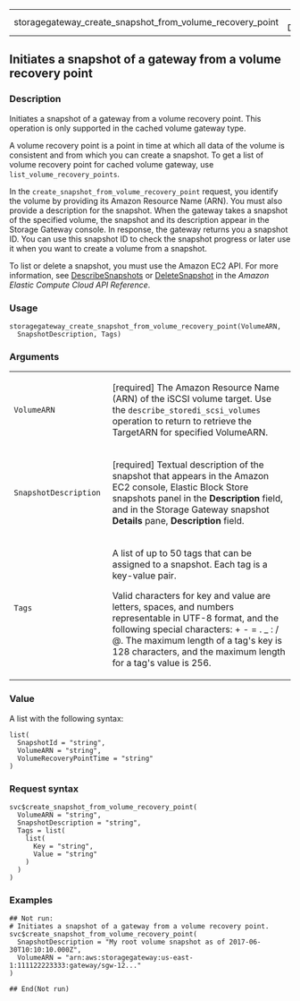 <table style="width: 100%;">
<tbody>
<tr class="odd">
<td>storagegateway_create_snapshot_from_volume_recovery_point</td>
<td style="text-align: right;">R Documentation</td>
</tr>
</tbody>
</table>

## Initiates a snapshot of a gateway from a volume recovery point

### Description

Initiates a snapshot of a gateway from a volume recovery point. This
operation is only supported in the cached volume gateway type.

A volume recovery point is a point in time at which all data of the
volume is consistent and from which you can create a snapshot. To get a
list of volume recovery point for cached volume gateway, use
`list_volume_recovery_points`.

In the `create_snapshot_from_volume_recovery_point` request, you
identify the volume by providing its Amazon Resource Name (ARN). You
must also provide a description for the snapshot. When the gateway takes
a snapshot of the specified volume, the snapshot and its description
appear in the Storage Gateway console. In response, the gateway returns
you a snapshot ID. You can use this snapshot ID to check the snapshot
progress or later use it when you want to create a volume from a
snapshot.

To list or delete a snapshot, you must use the Amazon EC2 API. For more
information, see
[DescribeSnapshots](https://docs.aws.amazon.com/AWSEC2/latest/APIReference/API_DescribeSnapshots.html)
or
[DeleteSnapshot](https://docs.aws.amazon.com/AWSEC2/latest/APIReference/API_DeleteSnapshot.html)
in the *Amazon Elastic Compute Cloud API Reference*.

### Usage

    storagegateway_create_snapshot_from_volume_recovery_point(VolumeARN,
      SnapshotDescription, Tags)

### Arguments

<table>
<colgroup>
<col style="width: 35%" />
<col style="width: 65%" />
</colgroup>
<tbody>
<tr class="odd">
<td><code
id="storagegateway_create_snapshot_from_volume_recovery_point_:_VolumeARN">VolumeARN</code></td>
<td><p>[required] The Amazon Resource Name (ARN) of the iSCSI volume
target. Use the <code>describe_storedi_scsi_volumes</code> operation to
return to retrieve the TargetARN for specified VolumeARN.</p></td>
</tr>
<tr class="even">
<td><code
id="storagegateway_create_snapshot_from_volume_recovery_point_:_SnapshotDescription">SnapshotDescription</code></td>
<td><p>[required] Textual description of the snapshot that appears in
the Amazon EC2 console, Elastic Block Store snapshots panel in the
<strong>Description</strong> field, and in the Storage Gateway snapshot
<strong>Details</strong> pane, <strong>Description</strong>
field.</p></td>
</tr>
<tr class="odd">
<td><code
id="storagegateway_create_snapshot_from_volume_recovery_point_:_Tags">Tags</code></td>
<td><p>A list of up to 50 tags that can be assigned to a snapshot. Each
tag is a key-value pair.</p>
<p>Valid characters for key and value are letters, spaces, and numbers
representable in UTF-8 format, and the following special characters: + -
= . _ : / @. The maximum length of a tag's key is 128 characters, and
the maximum length for a tag's value is 256.</p></td>
</tr>
</tbody>
</table>

### Value

A list with the following syntax:

    list(
      SnapshotId = "string",
      VolumeARN = "string",
      VolumeRecoveryPointTime = "string"
    )

### Request syntax

    svc$create_snapshot_from_volume_recovery_point(
      VolumeARN = "string",
      SnapshotDescription = "string",
      Tags = list(
        list(
          Key = "string",
          Value = "string"
        )
      )
    )

### Examples

    ## Not run: 
    # Initiates a snapshot of a gateway from a volume recovery point.
    svc$create_snapshot_from_volume_recovery_point(
      SnapshotDescription = "My root volume snapshot as of 2017-06-30T10:10:10.000Z",
      VolumeARN = "arn:aws:storagegateway:us-east-1:111122223333:gateway/sgw-12..."
    )

    ## End(Not run)
